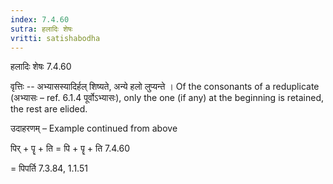 ```yaml
---
index: 7.4.60
sutra: हलादिः शेषः
vritti: satishabodha
---
```



 हलादिः शेषः 7.4.60 

वृत्तिः -- अभ्‍यासस्‍यादिर्हल् शिष्‍यते, अन्‍ये हलो लुप्‍यन्‍ते । Of the consonants of a reduplicate (अभ्यासः – ref. 6.1.4 पूर्वोऽभ्यासः), only the one (if any) at the beginning is retained, the rest are elided. 


उदाहरणम् – Example continued from above 


पिर् + पॄ + ति = पि + पॄ + ति 7.4.60 

= पिपर्ति 7.3.84, 1.1.51 


